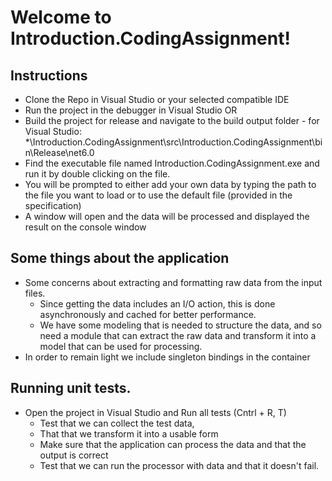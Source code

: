 #  Welcome to Introduction.CodingAssignment!

## Instructions
- Clone the Repo in Visual Studio or your selected compatible IDE
- Run the project in the debugger in Visual Studio OR 
- Build the project for release and navigate to the build output folder - for Visual Studio: *\Introduction.CodingAssignment\src\Introduction.CodingAssignment\bin\Release\net6.0  
- Find the executable file named Introduction.CodingAssignment.exe and run it by double clicking on the file.
- You will be prompted to either add your own data by typing the path to the file you want to load or to use the default file (provided in the specification)
- A window will open and the data will be processed and displayed the result on the console window

## Some things about the application 
- Some concerns about extracting and formatting raw data from the input files.
	- Since getting the data includes an I/O action, this is done asynchronously and cached for better performance.
	- We have some modeling that is needed to structure the data, and so need a module that can extract the raw data and transform it into a model that can be used for processing. 
- In order to remain light we include singleton bindings in the container

## Running unit tests. 
- Open the project in Visual Studio and Run all tests (Cntrl + R, T)
	- Test that we can collect the test data, 
	- That that we transform it into a usable form
	- Make sure that the application can process the data and that the output is correct
	- Test that we can run the processor with data and that it doesn't fail.

